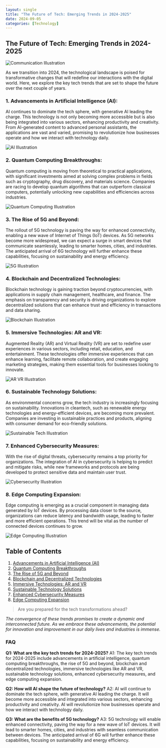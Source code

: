 ```yaml
---
layout: single
title: "The Future of Tech: Emerging Trends in 2024-2025"
date: 2024-09-05
categories: [Technology]
---
```


## **The Future of Tech: Emerging Trends in 2024-2025**

![Communication Illustration](https://illustrations.popsy.co/emerald/communication.svg)

As we transition into 2024, the technological landscape is poised for transformative changes that will redefine our interactions with the digital world. Here, we explore the key tech trends that are set to shape the future over the next couple of years.

### **1. Advancements in Artificial Intelligence (AI):**

AI continues to dominate the tech sphere, with generative AI leading the charge. This technology is not only becoming more accessible but is also being integrated into various sectors, enhancing productivity and creativity. From AI-generated content to advanced personal assistants, the applications are vast and varied, promising to revolutionize how businesses operate and how we interact with technology daily.

![AI Illustration](https://illustrations.popsy.co/emerald/artificial-intelligence.svg)

### **2. Quantum Computing Breakthroughs:**

Quantum computing is moving from theoretical to practical applications, with significant investments aimed at solving complex problems in fields such as cryptography, drug discovery, and materials science. Companies are racing to develop quantum algorithms that can outperform classical computers, potentially unlocking new capabilities and efficiencies across industries.

![Quantum Computing Illustration](https://illustrations.popsy.co/emerald/quantum-computing.svg)

### **3. The Rise of 5G and Beyond:**

The rollout of 5G technology is paving the way for enhanced connectivity, enabling a new wave of Internet of Things (IoT) devices. As 5G networks become more widespread, we can expect a surge in smart devices that communicate seamlessly, leading to smarter homes, cities, and industries. The anticipated arrival of 6G technology will further enhance these capabilities, focusing on sustainability and energy efficiency.

![5G Illustration](https://illustrations.popsy.co/emerald/5g.svg)

### **4. Blockchain and Decentralized Technologies:**

Blockchain technology is gaining traction beyond cryptocurrencies, with applications in supply chain management, healthcare, and finance. The emphasis on transparency and security is driving organizations to explore decentralized solutions that can enhance trust and efficiency in transactions and data sharing.

![Blockchain Illustration](https://illustrations.popsy.co/emerald/blockchain.svg)

### **5. Immersive Technologies: AR and VR:**

Augmented Reality (AR) and Virtual Reality (VR) are set to redefine user experiences in various sectors, including retail, education, and entertainment. These technologies offer immersive experiences that can enhance learning, facilitate remote collaboration, and create engaging marketing strategies, making them essential tools for businesses looking to innovate.

![AR VR Illustration](https://illustrations.popsy.co/emerald/augmented-reality.svg)

### **6. Sustainable Technology Solutions:**

As environmental concerns grow, the tech industry is increasingly focusing on sustainability. Innovations in cleantech, such as renewable energy technologies and energy-efficient devices, are becoming more prevalent. Companies are investing in sustainable practices and products, aligning with consumer demand for eco-friendly solutions.

![Sustainable Tech Illustration](https://illustrations.popsy.co/emerald/sustainability.svg)

### **7. Enhanced Cybersecurity Measures:**

With the rise of digital threats, cybersecurity remains a top priority for organizations. The integration of AI in cybersecurity is helping to predict and mitigate risks, while new frameworks and protocols are being developed to protect sensitive data and maintain user trust.

![Cybersecurity Illustration](https://illustrations.popsy.co/emerald/cybersecurity.svg)

### **8. Edge Computing Expansion:**

Edge computing is emerging as a crucial component in managing data generated by IoT devices. By processing data closer to the source, organizations can reduce latency and bandwidth usage, leading to faster and more efficient operations. This trend will be vital as the number of connected devices continues to grow.

![Edge Computing Illustration](https://illustrations.popsy.co/emerald/edge-computing.svg)

## Table of Contents
1. [Advancements in Artificial Intelligence (AI)](#1-advancements-in-artificial-intelligence-ai)
2. [Quantum Computing Breakthroughs](#2-quantum-computing-breakthroughs)
3. [The Rise of 5G and Beyond](#3-the-rise-of-5g-and-beyond)
4. [Blockchain and Decentralized Technologies](#4-blockchain-and-decentralized-technologies)
5. [Immersive Technologies: AR and VR](#5-immersive-technologies-ar-and-vr)
6. [Sustainable Technology Solutions](#6-sustainable-technology-solutions)
7. [Enhanced Cybersecurity Measures](#7-enhanced-cybersecurity-measures)
8. [Edge Computing Expansion](#8-edge-computing-expansion)

> Are you prepared for the tech transformations ahead?

*The convergence of these trends promises to create a dynamic and interconnected future. As we embrace these advancements, the potential for innovation and improvement in our daily lives and industries is immense.*

### **FAQ**

**Q1: What are the key tech trends for 2024-2025?**
A1: The key tech trends for 2024-2025 include advancements in artificial intelligence, quantum computing breakthroughs, the rise of 5G and beyond, blockchain and decentralized technologies, immersive technologies like AR and VR, sustainable technology solutions, enhanced cybersecurity measures, and edge computing expansion.

**Q2: How will AI shape the future of technology?**
A2: AI will continue to dominate the tech sphere, with generative AI leading the charge. It will become more accessible and integrated into various sectors, enhancing productivity and creativity. AI will revolutionize how businesses operate and how we interact with technology daily.

**Q3: What are the benefits of 5G technology?**
A3: 5G technology will enable enhanced connectivity, paving the way for a new wave of IoT devices. It will lead to smarter homes, cities, and industries with seamless communication between devices. The anticipated arrival of 6G will further enhance these capabilities, focusing on sustainability and energy efficiency.